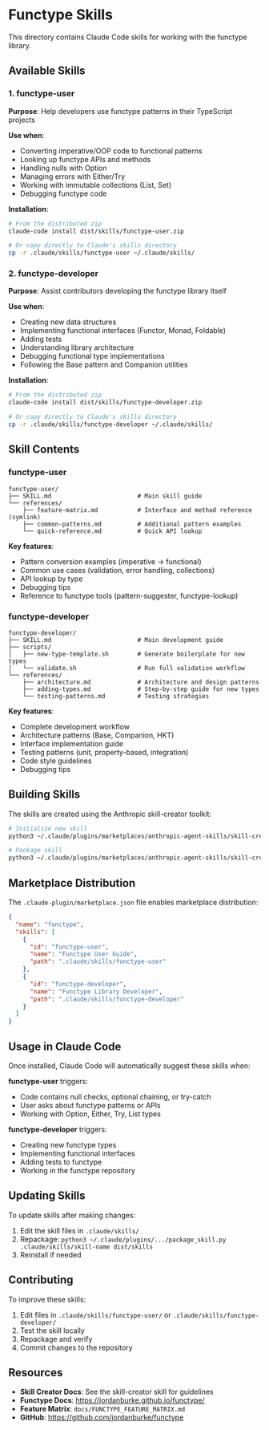 # Functype Skills

This directory contains Claude Code skills for working with the functype library.

## Available Skills

### 1. functype-user

**Purpose**: Help developers use functype patterns in their TypeScript projects

**Use when**:
- Converting imperative/OOP code to functional patterns
- Looking up functype APIs and methods
- Handling nulls with Option
- Managing errors with Either/Try
- Working with immutable collections (List, Set)
- Debugging functype code

**Installation**:
```bash
# From the distributed zip
claude-code install dist/skills/functype-user.zip

# Or copy directly to Claude's skills directory
cp -r .claude/skills/functype-user ~/.claude/skills/
```

### 2. functype-developer

**Purpose**: Assist contributors developing the functype library itself

**Use when**:
- Creating new data structures
- Implementing functional interfaces (Functor, Monad, Foldable)
- Adding tests
- Understanding library architecture
- Debugging functional type implementations
- Following the Base pattern and Companion utilities

**Installation**:
```bash
# From the distributed zip
claude-code install dist/skills/functype-developer.zip

# Or copy directly to Claude's skills directory
cp -r .claude/skills/functype-developer ~/.claude/skills/
```

## Skill Contents

### functype-user

```
functype-user/
├── SKILL.md                        # Main skill guide
└── references/
    ├── feature-matrix.md           # Interface and method reference (symlink)
    ├── common-patterns.md          # Additional pattern examples
    └── quick-reference.md          # Quick API lookup
```

**Key features**:
- Pattern conversion examples (imperative → functional)
- Common use cases (validation, error handling, collections)
- API lookup by type
- Debugging tips
- Reference to functype tools (pattern-suggester, functype-lookup)

### functype-developer

```
functype-developer/
├── SKILL.md                        # Main development guide
├── scripts/
│   ├── new-type-template.sh        # Generate boilerplate for new types
│   └── validate.sh                 # Run full validation workflow
└── references/
    ├── architecture.md             # Architecture and design patterns
    ├── adding-types.md             # Step-by-step guide for new types
    └── testing-patterns.md         # Testing strategies
```

**Key features**:
- Complete development workflow
- Architecture patterns (Base, Companion, HKT)
- Interface implementation guide
- Testing patterns (unit, property-based, integration)
- Code style guidelines
- Debugging tips

## Building Skills

The skills are created using the Anthropic skill-creator toolkit:

```bash
# Initialize new skill
python3 ~/.claude/plugins/marketplaces/anthropic-agent-skills/skill-creator/scripts/init_skill.py skill-name --path .claude/skills

# Package skill
python3 ~/.claude/plugins/marketplaces/anthropic-agent-skills/skill-creator/scripts/package_skill.py .claude/skills/skill-name dist/skills
```

## Marketplace Distribution

The `.claude-plugin/marketplace.json` file enables marketplace distribution:

```json
{
  "name": "functype",
  "skills": [
    {
      "id": "functype-user",
      "name": "Functype User Guide",
      "path": ".claude/skills/functype-user"
    },
    {
      "id": "functype-developer",
      "name": "Functype Library Developer",
      "path": ".claude/skills/functype-developer"
    }
  ]
}
```

## Usage in Claude Code

Once installed, Claude Code will automatically suggest these skills when:

**functype-user** triggers:
- Code contains null checks, optional chaining, or try-catch
- User asks about functype patterns or APIs
- Working with Option, Either, Try, List types

**functype-developer** triggers:
- Creating new functype types
- Implementing functional interfaces
- Adding tests to functype
- Working in the functype repository

## Updating Skills

To update skills after making changes:

1. Edit the skill files in `.claude/skills/`
2. Repackage: `python3 ~/.claude/plugins/.../package_skill.py .claude/skills/skill-name dist/skills`
3. Reinstall if needed

## Contributing

To improve these skills:

1. Edit files in `.claude/skills/functype-user/` or `.claude/skills/functype-developer/`
2. Test the skill locally
3. Repackage and verify
4. Commit changes to the repository

## Resources

- **Skill Creator Docs**: See the skill-creator skill for guidelines
- **Functype Docs**: https://jordanburke.github.io/functype/
- **Feature Matrix**: `docs/FUNCTYPE_FEATURE_MATRIX.md`
- **GitHub**: https://github.com/jordanburke/functype